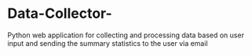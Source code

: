 # Data-Collector-
Python web application for collecting and processing data based on user input and sending the summary statistics to the user via email
